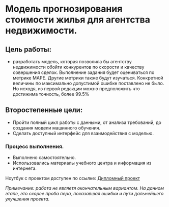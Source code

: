 # Модель прогнозирования стоимости жилья для агентства недвижимости.
## **Цель работы:**
  - разработать модель, которая позволила бы агентству недвижимости обойти конкурентов по скорости и качеству совершения сделок.
  Выполнение задания будет оцениваться по метрике MAPE. Другие метрики также будут изучаться.
  Конкретной величины по максимально допустимой ошибке поставлено не было.
  Но исходя, из первой редакции можно предположить что достижима точность, более 99.5%   

## Второстепенные цели: 
  - Пройти полный цикл работы с данными, от анализа требований, до создания модели машинного обучения.
  - Сделать доступный интерфейс для взаимодействия с моделью.
  
### Процесс выполнения.
- Выполнено самостоятельно.
- Использовались материалы учебного центра и информация из интернета.

<p>
  Ноутбук с проектом доступен по ссылке:
  <a href="[https://github.com/antskos/project3/blob/master/project3_for_github/project3.ipynb](https://github.com/antskos/ds_diplom/blob/main/Diplom_DS.ipynb)https://github.com/antskos/ds_diplom/blob/main/Diplom_DS.ipynb">Дипломный проект</a>
</p>

_Примечание: работа не являетя окончательным вариантом. На данном этапе, это скорее проба пера, показавшая ошибки и пути дальнейшего улучшения проекта._

